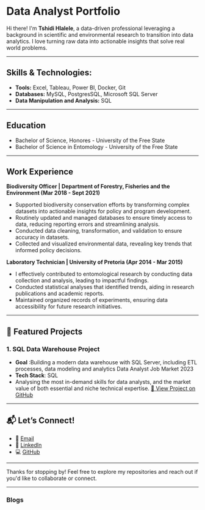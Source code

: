 # Data Analyst Portfolio
Hi there! I'm **Tshidi Hlalele**, a data-driven professional leveraging a background in scientific and environmental research to transition into data analytics. I love turning raw data into actionable insights that solve real world problems.

---

## Skills & Technologies: 
- **Tools:** Excel, Tableau, Power BI, Docker, Git
- **Databases:** MySQL, PostgresSQL, Microsoft SQL Server
- **Data Manipulation and Analysis:** SQL

---

## Education
- Bachelor of Science, Honores - University of the Free State
- Bachelor of Science in Entomology - University of the Free State

--- 

## Work Experience
**Biodiversity Officer | Department of Forestry, Fisheries and the Environment (Mar 2018 - Sept 2021)**		
- Supported biodiversity conservation efforts by transforming complex datasets into actionable insights for policy and program development.
- Routinely updated and managed databases to ensure timely access to data, reducing reporting errors and streamlining analysis.
- Conducted data cleaning, transformation, and validation to ensure accuracy in datasets.
- Collected and visualized environmental data, revealing key trends that informed policy decisions.

**Laboratory Technician | University of Pretoria (Apr 2014 - Mar 2015)**                 
- I effectively contributed to entomological research by conducting data collection and analysis, leading to impactful findings. 
- Conducted statistical analyses that identified trends, aiding in research publications and academic reports. 
- Maintained organized records of experiments, ensuring data accessibility for future research initiatives.

--- 

## 📁 Featured Projects
### 1. SQL Data Warehouse Project
- **Goal** :Building a modern data warehouse with SQL Server, including ETL processes, data modeling and analytics
Data Analyst Job Market 2023
- **Tech Stack**: SQL
- Analysing the most in-demand skills for data analysts, and the market value of both essential and niche technical expertise.
  [🔗 View Project on GitHub](https://github.com/Tshidycodes/sql-data-warehouse-project)

---

## 📬 Let’s Connect!

- 📧 [Email](tshidyh@hotmail.com) 
- 🔗 [LinkedIn](https://www.linkedin.com/in/tshidi-hlalele-85b558200/)  
- 💻 [GitHub](https://github.com/Tshidycodes)

---

Thanks for stopping by! Feel free to explore my repositories and reach out if you'd like to collaborate or connect.

---

### Blogs
